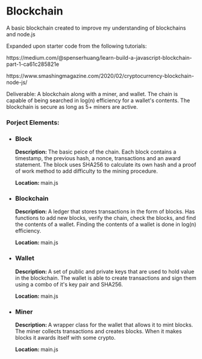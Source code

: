 <h1>Blockchain</h1>
<p>A basic blockchain created to improve my understanding of blockchains and node.js</p>
<p>Expanded upon starter code from the following tutorials: </p>
<p><a>https://medium.com/@spenserhuang/learn-build-a-javascript-blockchain-part-1-ca61c285821e</a></p>
<p><a>https://www.smashingmagazine.com/2020/02/cryptocurrency-blockchain-node-js/</a></p>
<p>Deliverable: A blockchain along with a miner, and wallet. The chain is capable of being searched in log(n) efficiency for a wallet's contents. The blockchain is secure as long as 5+ miners are active. </p>

<h3>Porject Elements: </h3>
<ul>
  <li>
    <h3>Block</h3>
    <p><b>Description: </b> The basic peice of the chain. Each block contains a timestamp, the previous hash, a nonce, transactions and an award statement. The block uses SHA256 to calculate its own hash and a proof of work method to add difficulty to the mining procedure. </p>
    <p><b>Location: </b>main.js</p>
  </li>
  <li>
    <h3>Blockchain</h3>
    <p><b>Description: </b>A ledger that stores transactions in the form of blocks. Has functions to add new blocks, verify the chain, check the blocks, and find the contents of a wallet. Finding the contents of a wallet is done in log(n) efficiency. </p>
    <p><b>Location: </b>main.js</p>
  </li>
  <li>
    <h3>Wallet</h3>
    <p><b>Description: </b>A set of public and private keys that are used to hold value in the blockchain. The wallet is able to create transactions and sign them using a combo of it's key pair and SHA256. </p>
    <p><b>Location: </b>main.js</p>
  </li>
  <li>
    <h3>Miner</h3>
    <p><b>Description: </b>A wrapper class for the wallet that allows it to mint blocks. The miner collects transactions and creates blocks. When it makes blocks it awards itself with some crypto. </p>
    <p><b>Location: </b>main.js</p>
  </li>
</ul>
